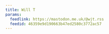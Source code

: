 ```yaml
---
title: Will T
params:
  feedlink: https://mastodon.me.uk/@wjt.rss
  feedid: 46359e9d190663b47ed2580c3772ac57
---
```


